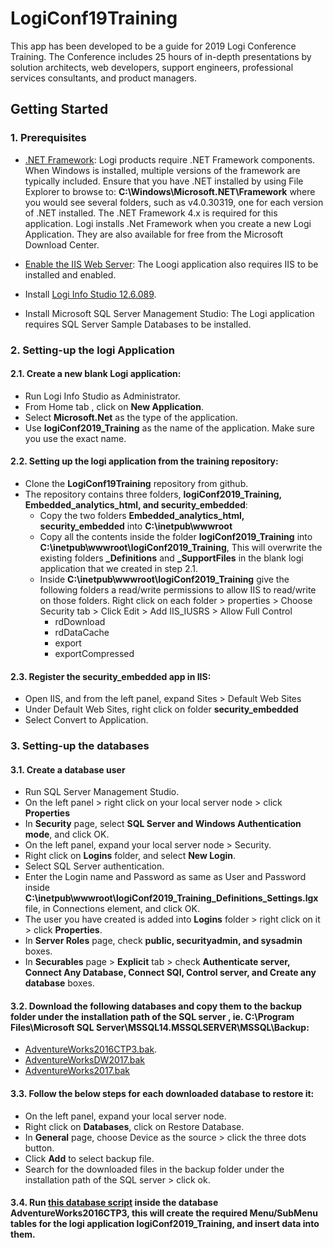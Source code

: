 # LogiConf19Training
This app has been developed to be a guide for 2019 Logi Conference Training. The Conference includes 25 hours of in-depth presentations by solution architects, web developers, support engineers, professional services consultants, and product managers.

## Getting Started
### 1. Prerequisites
* [.NET Framework](https://documentation.logianalytics.com/logiinfov12/content/installing-logi-info-on-windows-10.htm#Preparing): Logi products require .NET Framework components. When Windows is installed, multiple versions of the framework are typically included. Ensure that you have .NET installed by using File Explorer to browse to:
**C:\Windows\Microsoft.NET\Framework**
where you would see several folders, such as v4.0.30319, one for each version of .NET installed. The .NET Framework 4.x is required for this application. Logi installs .Net Framework when you create a new Logi Application. They are also available for free from the Microsoft Download Center.

* [Enable the IIS Web Server](https://documentation.logianalytics.com/logiinfov12/content/installing-logi-info-on-windows-10.htm#Preparing): The Loogi application also requires IIS to be installed and enabled.

* Install [Logi Info Studio 12.6.089](https://documentation.logianalytics.com/logiinfov12/content/installing-logi-info-on-windows-10.htm#StartInstall).

* Install Microsoft SQL Server Management Studio: The Logi application requires SQL Server Sample Databases to be installed.


### 2. Setting-up the logi Application
#### 2.1. Create a new blank Logi application:

* Run Logi Info Studio as Administrator.
* From Home tab , click on **New Application**.
* Select **Microsoft.Net** as the type of the application.
* Use **logiConf2019_Training** as the name of the application. Make sure you use the exact name.

#### 2.2. Setting up the logi application from the training repository:
* Clone the **LogiConf19Training** repository from github.
* The repository contains three folders, **logiConf2019_Training, Embedded_analytics_html, and security_embedded**:
  * Copy the two folders **Embedded_analytics_html, security_embedded** into **C:\inetpub\wwwroot**
  * Copy all the contents inside the folder **logiConf2019_Training** into **C:\inetpub\wwwroot\logiConf2019_Training**, This will overwrite the existing folders **_Definitions** and **_SupportFiles** in the blank logi application that we created in step 2.1.
  * Inside **C:\inetpub\wwwroot\logiConf2019_Training** give the following folders a read/write permissions to allow IIS to read/write on those folders. Right click on each folder > properties > Choose Security tab > Click Edit > Add IIS_IUSRS > Allow Full Control
    * rdDownload
    * rdDataCache
    * export
    * exportCompressed

#### 2.3. Register the **security_embedded** app in IIS:
* Open IIS, and from the left panel, expand Sites > Default Web Sites
* Under Default Web Sites, right click on folder **security_embedded** 
* Select Convert to Application.  

### 3. Setting-up the databases
#### 3.1. Create a database user
* Run SQL Server Management Studio.
* On the left panel > right click on your local server node > click **Properties**
* In **Security** page, select **SQL Server and Windows Authentication mode**, and click OK.
* On the left panel, expand your local server node > Security.
* Right click on **Logins** folder, and select **New Login**.
* Select SQL Server authentication.
* Enter the Login name and Password as same as User and Password inside  **C:\inetpub\wwwroot\logiConf2019_Training\_Definitions\_Settings.lgx** file, in Connections element, and click OK.
* The user you have created is added into **Logins** folder > right click on it > click **Properties**.
* In **Server Roles** page, check **public, securityadmin, and sysadmin** boxes.
* In **Securables** page > **Explicit** tab > check **Authenticate server, Connect Any Database, Connect SQl, Control server, and Create any database** boxes.

#### 3.2. Download the following databases and copy them to the backup folder under the installation path of the SQL server , ie. C:\Program Files\Microsoft SQL Server\MSSQL14.MSSQLSERVER\MSSQL\Backup:
* [AdventureWorks2016CTP3.bak](https://www.microsoft.com/en-us/download/details.aspx?id=49502).
* [AdventureWorksDW2017.bak](https://github.com/Microsoft/sql-server-samples/releases/download/adventureworks/AdventureWorksDW2017.bak)
* [AdventureWorks2017.bak](https://github.com/microsoft/sql-server-samples/releases)

#### 3.3. Follow the below steps for each downloaded database to restore it: 
* On the left panel, expand your local server node.
* Right click on **Databases**, click on Restore Database.
* In **General** page, choose Device as the source > click the three dots button.
* Click **Add** to select backup file.
* Search for the downloaded files in the backup folder under the installation path of the SQL server > click ok.

#### 3.4. Run [this database script](https://gist.github.com/github-dbseer/874ae4b86a51771f8e37ad0be2f19444) inside the database **AdventureWorks2016CTP3**, this will create the required Menu/SubMenu tables for the logi application **logiConf2019_Training**, and insert data into them.
